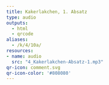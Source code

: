 ```yaml
---
title: Kakerlakchen, 1. Absatz
type: audio
outputs:
  - html
  - qrcode
aliases:
  - /k/4/10a/
resources:
- name: audio
  src: "4_Kakerlakchen-Absatz-1.mp3"
qr-icon: comment.svg
qr-icon-color: '#808080'
---
```

